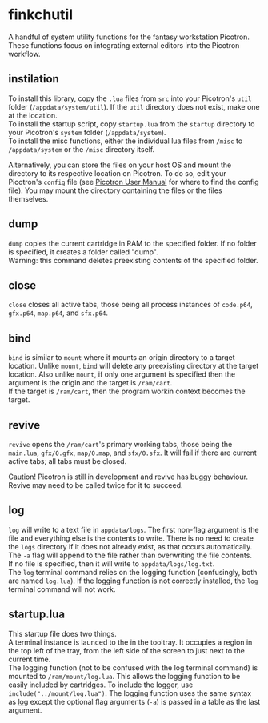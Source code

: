 # finkchutil

A handful of system utility functions for the fantasy workstation Picotron. These functions focus on integrating external editors into the Picotron workflow.

## instilation

To install this library, copy the `.lua` files from `src` into your Picotron's `util` folder (`/appdata/system/util`). If the `util` directory does not exist, make one at the location.  
To install the startup script, copy `startup.lua` from the `startup` directory to your Picotron's `system` folder (`/appdata/system`).  
To install the misc functions, either the individual lua files from `/misc` to `/appdata/system` or the `/misc` directory itself.  

Alternatively, you can store the files on your host OS and mount the directory to its respective location on Picotron. To do so, edit your Picotron's `config` file (see [Picotron User Manual](https://www.lexaloffle.com/dl/docs/picotron_manual.html) for where to find the config file). You may mount the directory containing the files or the files themselves.


## dump

`dump` copies the current cartridge in RAM to the specified folder. If no folder is specified, it creates a folder called "dump".  
Warning: this command deletes preexisting contents of the specified folder.


## close

`close` closes all active tabs, those being all process instances of `code.p64`, `gfx.p64`, `map.p64`, and `sfx.p64`.


## bind

`bind` is similar to `mount` where it mounts an origin directory to a target location. Unlike `mount`, `bind` will delete any preexisting directory at the target location. Also unlike `mount`, if only one argument is specified then the argument is the origin and the target is `/ram/cart`.  
If the target is `/ram/cart`, then the program workin context becomes the target.  


## revive

`revive` opens the `/ram/cart`'s primary working tabs, those being the `main.lua`, `gfx/0.gfx`, `map/0.map`, and `sfx/0.sfx`. It will fail if there are current active tabs; all tabs must be closed.  

Caution! Picotron is still in development and revive has buggy behaviour. Revive may need to be called twice for it to succeed.  


## log

`log` will write to a text file in `appdata/logs`. The first non-flag argument is the file and everything else is the contents to write. There is no need to create the `logs` directory if it does not already exist, as that occurs automatically.  
The `-a` flag will append to the file rather than overwriting the file contents.  
If no file is specified, then it will write to `appdata/logs/log.txt`.  
The `log` terminal command relies on the logging function (confusingly, both are named `log.lua`). If the logging function is not correctly installed, the `log` terminal command will not work.


## startup.lua

This startup file does two things.  
A terminal instance is launced to the in the tooltray. It occupies a region in the top left of the tray, from the left side of the screen to just next to the current time.  
The logging function (not to be confused with the log terminal command) is mounted to `/ram/mount/log.lua`. This allows the logging function to be easily included by cartridges. To include the logger, use `include("../mount/log.lua")`. The logging function uses the same syntax as [log](#log) except the optional flag arguments (`-a`) is passed in a table as the last argument.  